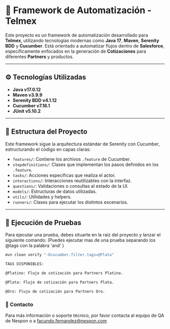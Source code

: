 # 🧪 Framework de Automatización - Telmex

Este proyecto es un framework de automatización desarrollado para **Telmex**, utilizando tecnologías modernas como **Java 17**, **Maven**, **Serenity BDD** y **Cucumber**. Está orientado a automatizar flujos dentro de **Salesforce**, específicamente enfocados en la generación de **Cotizaciones** para diferentes **Partners** y productos.

---

## ⚙️ Tecnologías Utilizadas

- **Java v17.0.12**
- **Maven v3.9.9**
- **Serenity BDD v4.1.12**
- **Cucumber v7.16.1**
- **JUnit v5.10.2**

---

## 🧩 Estructura del Proyecto

Este framework sigue la arquitectura estándar de Serenity con Cucumber, estructurando el código en capas claras:

- `features/`: Contiene los archivos `.feature` de Cucumber.
- `stepdefinitions/`: Clases que implementan los pasos definidos en los `.feature`.
- `tasks/`: Acciones específicas que realiza el actor.
- `interactions/`: Interacciones reutilizables con la interfaz.
- `questions/`: Validaciones o consultas al estado de la UI.
- `models/`: Estructuras de datos utilizadas.
- `utils/`: Utilidades y helpers.
- `runners/`: Clases para ejecutar los distintos escenarios.

---

## 🚀 Ejecución de Pruebas

Para ejecutar una prueba, debes situarte en la raíz del proyecto y lanzar el siguiente comando:
(Puedes ejecutar mas de una prueba separando los @tags con la palabra 'and' )

```bash
mvn clean verify "-Dcucumber.filter.tags=@Plata"

TAGS DISPONIBLES:

@Platino: Flujo de cotización para Partners Platino.

@Plata: Flujo de cotización para Partners Plata.

@Oro: Flujo de cotización para Partners Oro.

```

### 🏢 Contacto
Para más información o soporte técnico, por favor contacta al equipo de QA de Nespon o a facundo.fernandez@nespon.com

